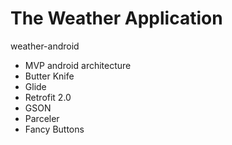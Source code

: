 # The Weather Application 
weather-android
- MVP android architecture
- Butter Knife
- Glide
- Retrofit 2.0
- GSON
- Parceler
- Fancy Buttons
